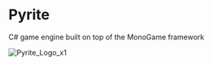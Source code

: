# Pyrite
C# game engine built on top of the MonoGame framework

![Pyrite_Logo_x1](https://github.com/SumishiM/Pyrite/assets/92516108/0a119727-40c0-48c5-84a5-bf8c8d90afe4)

